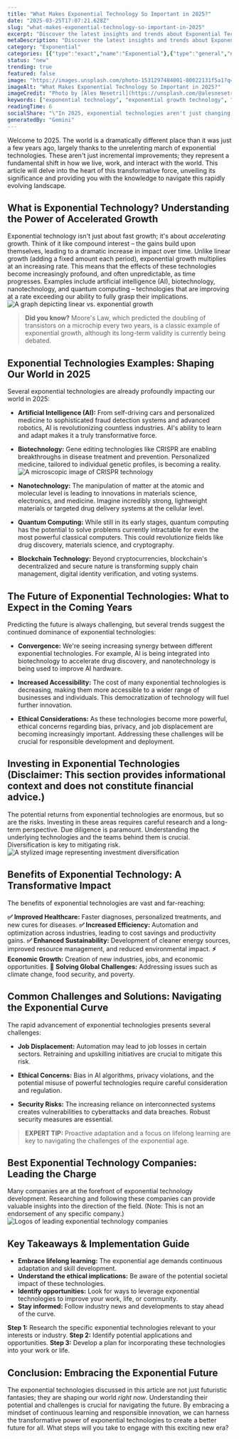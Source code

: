 ```yaml
---
title: "What Makes Exponential Technology So Important in 2025?"
date: "2025-03-25T17:07:21.628Z"
slug: "what-makes-exponential-technology-so-important-in-2025"
excerpt: "Discover the latest insights and trends about Exponential Technology. This comprehensive guide covers everything you need to know about Exponential Technology in 2025."
metaDescription: "Discover the latest insights and trends about Exponential Technology. This comprehensive guide covers everything you need to know about Exponential Technol..."
category: "Exponential"
categories: [{"type":"exact","name":"Exponential"},{"type":"general","name":"Computing"},{"type":"medium","name":"Artificial Intelligence"},{"type":"specific","name":"Machine Learning"},{"type":"niche","name":"Deep Learning"}]
status: "new"
trending: true
featured: false
image: "https://images.unsplash.com/photo-1531297484001-80022131f5a1?q=85&w=1200&fit=max&fm=webp&auto=compress"
imageAlt: "What Makes Exponential Technology So Important in 2025?"
imageCredit: "Photo by [Ales Nesetril](https://unsplash.com/@alesnesetril) on Unsplash"
keywords: ["exponential technology", "exponential growth technology", "future of exponential technologies", "exponential technologies examples", "what is exponential technology", "investing in exponential technologies", "benefits of exponential technology", "exponential technology trends 2024", "disruptive exponential technologies", "best exponential technology companies"]
readingTime: 6
socialShare: "\"In 2025, exponential technologies aren't just changing the world – they're accelerating its transformation at an unprecedented rate. Are you ready?\""
generatedBy: "Gemini"
---
```




Welcome to 2025.  The world is a dramatically different place than it was just a few years ago, largely thanks to the unrelenting march of exponential technologies.  These aren't just incremental improvements; they represent a fundamental shift in how we live, work, and interact with the world. This article will delve into the heart of this transformative force, unveiling its significance and providing you with the knowledge to navigate this rapidly evolving landscape.

## What is Exponential Technology?  Understanding the Power of Accelerated Growth

Exponential technology isn't just about fast growth; it's about *accelerating* growth.  Think of it like compound interest – the gains build upon themselves, leading to a dramatic increase in impact over time. Unlike linear growth (adding a fixed amount each period), exponential growth multiplies at an increasing rate.  This means that the effects of these technologies become increasingly profound, and often unpredictable, as time progresses.  Examples include artificial intelligence (AI), biotechnology, nanotechnology, and quantum computing – technologies that are improving at a rate exceeding our ability to fully grasp their implications. ![A graph depicting linear vs. exponential growth](https://images.unsplash.com/photo-1488590528505-98d2b5aba04b?q=85&w=1200&fit=max&fm=webp&auto=compress)

> **Did you know?** Moore's Law, which predicted the doubling of transistors on a microchip every two years, is a classic example of exponential growth, although its long-term validity is currently being debated.

## Exponential Technologies Examples: Shaping Our World in 2025

Several exponential technologies are already profoundly impacting our world in 2025:

* **Artificial Intelligence (AI):** From self-driving cars and personalized medicine to sophisticated fraud detection systems and advanced robotics, AI is revolutionizing countless industries.  AI's ability to learn and adapt makes it a truly transformative force.

* **Biotechnology:**  Gene editing technologies like CRISPR are enabling breakthroughs in disease treatment and prevention.  Personalized medicine, tailored to individual genetic profiles, is becoming a reality.  ![A microscopic image of CRISPR technology](https://images.unsplash.com/photo-1486312338219-ce68d2c6f44d?q=85&w=1200&fit=max&fm=webp&auto=compress)

* **Nanotechnology:**  The manipulation of matter at the atomic and molecular level is leading to innovations in materials science, electronics, and medicine.  Imagine incredibly strong, lightweight materials or targeted drug delivery systems at the cellular level.

* **Quantum Computing:** While still in its early stages, quantum computing has the potential to solve problems currently intractable for even the most powerful classical computers. This could revolutionize fields like drug discovery, materials science, and cryptography.

* **Blockchain Technology:** Beyond cryptocurrencies, blockchain's decentralized and secure nature is transforming supply chain management, digital identity verification, and voting systems.

## The Future of Exponential Technologies:  What to Expect in the Coming Years

Predicting the future is always challenging, but several trends suggest the continued dominance of exponential technologies:

* **Convergence:** We're seeing increasing synergy between different exponential technologies. For example, AI is being integrated into biotechnology to accelerate drug discovery, and nanotechnology is being used to improve AI hardware.

* **Increased Accessibility:**  The cost of many exponential technologies is decreasing, making them more accessible to a wider range of businesses and individuals.  This democratization of technology will fuel further innovation.

* **Ethical Considerations:** As these technologies become more powerful, ethical concerns regarding bias, privacy, and job displacement are becoming increasingly important.  Addressing these challenges will be crucial for responsible development and deployment.

## Investing in Exponential Technologies (Disclaimer: This section provides informational context and does not constitute financial advice.)

The potential returns from exponential technologies are enormous, but so are the risks.  Investing in these areas requires careful research and a long-term perspective.  Due diligence is paramount.  Understanding the underlying technologies and the teams behind them is crucial. Diversification is key to mitigating risk.  ![A stylized image representing investment diversification](https://images.unsplash.com/photo-1581091226825-a6a2a5aee158?q=85&w=1200&fit=max&fm=webp&auto=compress)

## Benefits of Exponential Technology: A Transformative Impact

The benefits of exponential technologies are vast and far-reaching:

**✅ Improved Healthcare:**  Faster diagnoses, personalized treatments, and new cures for diseases.
**✅ Increased Efficiency:** Automation and optimization across industries, leading to cost savings and productivity gains.
**✅ Enhanced Sustainability:**  Development of cleaner energy sources, improved resource management, and reduced environmental impact.
**⚡ Economic Growth:** Creation of new industries, jobs, and economic opportunities.
🔑 **Solving Global Challenges:**  Addressing issues such as climate change, food security, and poverty.

## Common Challenges and Solutions: Navigating the Exponential Curve

The rapid advancement of exponential technologies presents several challenges:

* **Job Displacement:** Automation may lead to job losses in certain sectors.  Retraining and upskilling initiatives are crucial to mitigate this risk.

* **Ethical Concerns:**  Bias in AI algorithms, privacy violations, and the potential misuse of powerful technologies require careful consideration and regulation.

* **Security Risks:**  The increasing reliance on interconnected systems creates vulnerabilities to cyberattacks and data breaches. Robust security measures are essential.

> **EXPERT TIP:** Proactive adaptation and a focus on lifelong learning are key to navigating the challenges of the exponential age.

## Best Exponential Technology Companies: Leading the Charge

Many companies are at the forefront of exponential technology development. Researching and following these companies can provide valuable insights into the direction of the field.  (Note: This is not an endorsement of any specific company.) ![Logos of leading exponential technology companies](https://images.unsplash.com/photo-1526374965328-7f61d4dc18c5?q=85&w=1200&fit=max&fm=webp&auto=compress)

## Key Takeaways & Implementation Guide

* **Embrace lifelong learning:** The exponential age demands continuous adaptation and skill development.
* **Understand the ethical implications:**  Be aware of the potential societal impact of these technologies.
* **Identify opportunities:**  Look for ways to leverage exponential technologies to improve your work, life, or community.
* **Stay informed:**  Follow industry news and developments to stay ahead of the curve.

**Step 1:** Research the specific exponential technologies relevant to your interests or industry.
**Step 2:** Identify potential applications and opportunities.
**Step 3:** Develop a plan for incorporating these technologies into your work or life.

## Conclusion:  Embracing the Exponential Future

The exponential technologies discussed in this article are not just futuristic fantasies; they are shaping our world *right now*.  Understanding their potential and challenges is crucial for navigating the future.  By embracing a mindset of continuous learning and responsible innovation, we can harness the transformative power of exponential technologies to create a better future for all.  What steps will you take to engage with this exciting new era?

